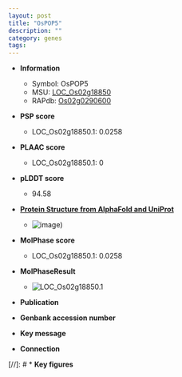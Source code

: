 ```yaml
---
layout: post
title: "OsPOP5"
description: ""
category: genes
tags: 
---
```


* **Information**  
    + Symbol: OsPOP5  
    + MSU: [LOC_Os02g18850](http://rice.plantbiology.msu.edu/cgi-bin/ORF_infopage.cgi?orf=LOC_Os02g18850)  
    + RAPdb: [Os02g0290600](http://rapdb.dna.affrc.go.jp/viewer/gbrowse_details/irgsp1?name=Os02g0290600)  

* **PSP score**  
    + LOC_Os02g18850.1: 0.0258 

* **PLAAC score**  
    + LOC_Os02g18850.1: 0 

* **pLDDT score**
    + 94.58

* **[Protein Structure from AlphaFold and UniProt](https://www.uniprot.org/uniprotkb/Q6K880/entry#structure)**
    + ![image](https://ricepsp.github.io/images/Q6/AF-Q6K880-F1.png))

* **MolPhase score**
    + LOC_Os02g18850.1: 0.0258

* **MolPhaseResult**
    + ![LOC_Os02g18850.1](https://ricepsp.github.io/pictures/LOC_Os02g/LOC_Os02g18850.1.png)

* **Publication**  

* **Genbank accession number**  

* **Key message**  

* **Connection**  

[//]: # * **Key figures**  


